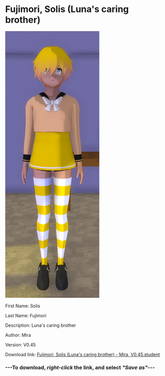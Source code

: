 # Fujimori, Solis (Luna's caring brother)

<img src = "https://raw.githubusercontent.com/Arbiter1223/Daigaku-Gurashi-Custom-Students/master/Students/Files/Fujimori%2C%20Solis%20(Luna's%20caring%20brother).png">

First Name: Solis

Last Name: Fujimori

Description: Luna's caring brother

Author: Mira

Version: V0.45

Download link: <a href="https://raw.githubusercontent.com/Arbiter1223/Daigaku-Gurashi-Custom-Students/master/Students/Files/Fujimori%2C%20Solis%20(Luna's%20caring%20brother)%20-%20Mira%2C%20V0.45.student">Fujimori, Solis (Luna's caring brother) - Mira, V0.45.student</a>

### ---**To download, _right-click_ the link, and select _"Save as"_**---
